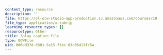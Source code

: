 ```yaml
---
content_type: resource
description: ''
file: https://ol-ocw-studio-app-production.s3.amazonaws.com/courses/18-065-matrix-methods-in-data-analysis-signal-processing-and-machine-learning-spring-2018/006dd37d08015e15f3ec63d05413fc5a_Xa2jPbURTjQ.srt
file_type: application/x-subrip
learning_resource_types: []
resourcetype: Other
title: 3play caption file
type: OCWFile
uid: 006dd37d-0801-5e15-f3ec-63d05413fc5a
---
```

